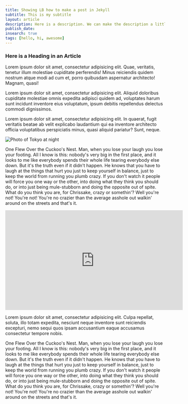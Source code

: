 ```yaml
---
title: Showing LB how to make a post in Jekyll
subtitle: This is my subtitle
layout: article
description: Here is a description. We can make the description a little bit longer so that it uses up all of the space in the list view for articles.
publish_date:
insearch: true
tags: [hello, hi, awesome]
---
```


### Here is a Heading in an Article

Lorem ipsum dolor sit amet, consectetur adipisicing elit. Quae, veritatis, tenetur illum molestiae cupiditate perferendis! Minus reiciendis quidem nostrum atque modi ad cum et, porro quibusdam aspernatur architecto! Magnam, quasi! 

Lorem ipsum dolor sit amet, consectetur adipisicing elit. Aliquid doloribus cupiditate molestiae omnis expedita adipisci quidem ad, voluptates harum sunt incidunt inventore eius voluptatum, ipsum debitis repellendus delectus commodi dignissimos.

Lorem ipsum dolor sit amet, consectetur adipisicing elit. In quaerat, fugit veritatis beatae ab velit explicabo laudantium qui ea inventore architecto officia voluptatibus perspiciatis minus, quasi aliquid pariatur? Sunt, neque.

![Photo of Tokyo at night](https://stuckincustoms.smugmug.com/Portfolio/i-Xjk6kmf/0/L/Night%20in%20Tokyo-L.jpg)

One Flew Over the Cuckoo's Nest. Man, when you lose your laugh you lose your footing. All I know is this: nobody's very big in the first place, and it looks to me like everybody spends their whole life tearing everybody else down. But it's the truth even if it didn't happen. He knows that you have to laugh at the things that hurt you just to keep yourself in balance, just to keep the world from running you plumb crazy. If you don't watch it people will force you one way or the other, into doing what they think you should do, or into just being mule-stubborn and doing the opposite out of spite. What do you think you are, for Chrissake, crazy or somethin'? Well you're not! You're not! You're no crazier than the average asshole out walkin' around on the streets and that's it.

<iframe width="560" height="315" src="https://www.youtube.com/embed/Ehh9ICHLpEQ" frameborder="0" allowfullscreen></iframe>

Lorem ipsum dolor sit amet, consectetur adipisicing elit. Culpa repellat, soluta, illo totam expedita, nesciunt neque inventore sunt reiciendis excepturi, nemo sequi quos ipsam accusantium eaque accusamus consectetur tempore nobis.

One Flew Over the Cuckoo's Nest. Man, when you lose your laugh you lose your footing. All I know is this: nobody's very big in the first place, and it looks to me like everybody spends their whole life tearing everybody else down. But it's the truth even if it didn't happen. He knows that you have to laugh at the things that hurt you just to keep yourself in balance, just to keep the world from running you plumb crazy. If you don't watch it people will force you one way or the other, into doing what they think you should do, or into just being mule-stubborn and doing the opposite out of spite. What do you think you are, for Chrissake, crazy or somethin'? Well you're not! You're not! You're no crazier than the average asshole out walkin' around on the streets and that's it.



